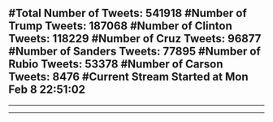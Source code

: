 #Total Number of Tweets: 541918 
#Number of Trump Tweets: 187068
#Number of Clinton Tweets: 118229
#Number of Cruz Tweets: 96877
#Number of Sanders Tweets: 77895
#Number of Rubio Tweets: 53378
#Number of Carson Tweets: 8476
#Current Stream Started at Mon Feb  8 22:51:02
---
---
---
